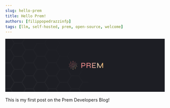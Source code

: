 ```yaml
---
slug: hello-prem
title: Hello Prem!
authors: [filippopedrazzinfp]
tags: [llm, self-hosted, prem, open-source, welcome]
---
```


![Prem Banner](./banner.png)

This is my first post on the Prem Developers Blog!
